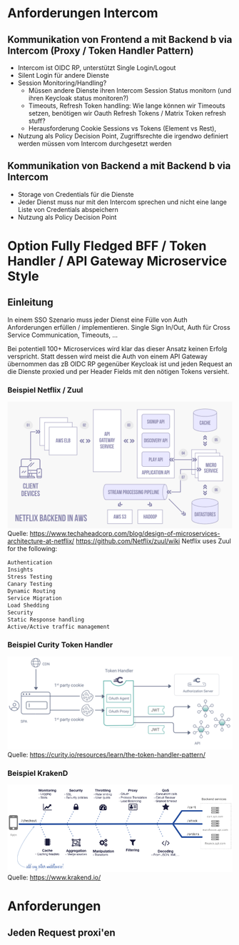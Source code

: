 # Anforderungen Intercom
## Kommunikation von Frontend a mit Backend b via Intercom (Proxy / Token Handler Pattern)
* Intercom ist OIDC RP, unterstützt Single Login/Logout
* Silent Login für andere Dienste
* Session Monitoring/Handling?
  * Müssen andere Dienste ihren Intercom Session Status monitorn (und ihren Keycloak status monitoren?)
  * Timeouts, Refresh Token handling: Wie lange können wir Timeouts setzen, benötigen wir Oauth Refresh Tokens / Matrix Token refresh stuff?
  * Herausforderung Cookie Sessions vs Tokens (Element vs Rest), 
* Nutzung als Policy Decision Point, Zugriffsrechte die irgendwo definiert werden müssen vom Intercom durchgesetzt werden 

## Kommunikation von Backend a mit Backend b via Intercom
* Storage von Credentials für die Dienste
* Jeder Dienst muss nur mit den Intercom sprechen und nicht eine lange Liste von Credentials abspeichern
* Nutzung als Policy Decision Point

# Option Fully Fledged BFF / Token Handler / API Gateway Microservice Style
## Einleitung
In einem SSO Szenario muss jeder Dienst eine Fülle von Auth Anforderungen erfüllen / implementieren. 
Single Sign In/Out, Auth für Cross Service Communication, Timeouts, ... 

Bei potentiell 100+ Microservices wird klar das dieser Ansatz keinen Erfolg verspricht. Statt dessen wird meist die Auth 
von einem API Gateway übernommen das zB OIDC RP gegenüber Keycloak ist und jeden Request an die Dienste
proxied und per Header Fields mit den nötigen Tokens versieht. 

### Beispiel Netflix / Zuul
![](netflix_backend.png)
Quelle: https://www.techaheadcorp.com/blog/design-of-microservices-architecture-at-netflix/
https://github.com/Netflix/zuul/wiki
Netflix uses Zuul for the following:

    Authentication
    Insights
    Stress Testing
    Canary Testing
    Dynamic Routing
    Service Migration
    Load Shedding
    Security
    Static Response handling
    Active/Active traffic management
### Beispiel Curity Token Handler
![](curity-token-handler.svg)
Quelle: https://curity.io/resources/learn/the-token-handler-pattern/

### Beispiel KrakenD
![](KrakendFlow.png)
Quelle: https://www.krakend.io/
# Anforderungen
## Jeden Request proxi'en 
